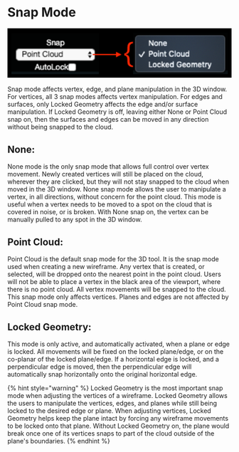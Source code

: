 # Snap Mode

![No hotkey available](../.gitbook/assets/snap.png)

Snap mode affects vertex, edge, and plane manipulation in the 3D window. For vertices, all 3 snap modes affects vertex manipulation. For edges and surfaces, only Locked Geometry affects the edge and/or surface manipulation. If Locked Geometry is off, leaving either None or Point Cloud snap on, then the surfaces and edges can be moved in any direction without being snapped to the cloud.

## None:

None mode is the only snap mode that allows full control over vertex movement. Newly created vertices will still be placed on the cloud, wherever they are clicked, but they will not stay snapped to the cloud when moved in the 3D window. None snap mode allows the user to manipulate a vertex, in all directions, without concern for the point cloud. This mode is useful when a vertex needs to be moved to a spot on the cloud that is covered in noise, or is broken. With None snap on, the vertex can be manually pulled to any spot in the 3D window.

## Point Cloud:

Point Cloud is the default snap mode for the 3D tool. It is the snap mode used when creating a new wireframe. Any vertex that is created, or selected, will be dropped onto the nearest point in the point cloud. Users will not be able to place a vertex in the black area of the viewport, where there is no point cloud. All vertex movements will be snapped to the cloud. This snap mode only affects vertices. Planes and edges are not affected by Point Cloud snap mode.

## Locked Geometry:

This mode is only active, and automatically activated, when a plane or edge is locked. All movements will be fixed on the locked plane/edge, or on the co-planar of the locked plane/edge. If a horizontal edge is locked, and a perpendicular edge is moved, then the perpendicular edge will automatically snap horizontally onto the original horizontal edge.

{% hint style="warning" %}
Locked Geometry is the most important snap mode when adjusting the vertices of a wireframe. Locked Geometry allows the users to manipulate the vertices, edges, and planes while still being locked to the desired edge or plane. When adjusting vertices, Locked Geometry helps keep the plane intact by forcing any wireframe movements to be locked onto that plane. Without Locked Geometry on, the plane would break once one of its vertices snaps to part of the cloud outside of the plane's boundaries.
{% endhint %}


